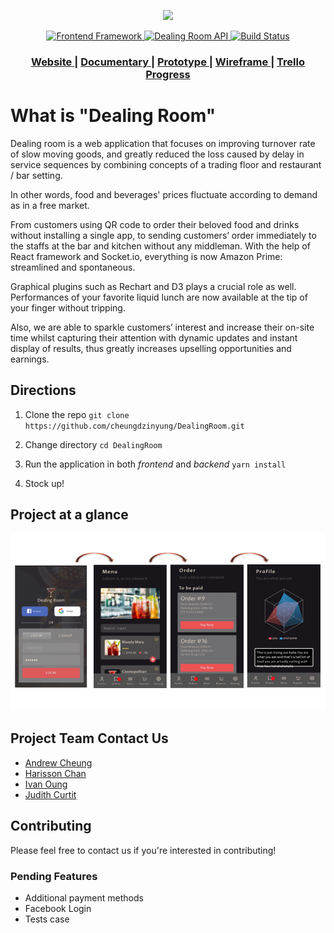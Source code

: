 <p align="center">
  <img src="https://github.com/cheungdzinyung/DealingRoom/blob/development/img/banner.png?raw=true" />
</p>

<div align="center">
  <!-- Framework -->
  <a href="#">
    <img src="https://img.shields.io/badge/Frontend%20Framework-React-blue.svg"
      alt="Frontend Framework" />
  </a>
  <!-- NPM version -->
  <a href="https://dealingroom.docs.apiary.io/#">
    <img src="https://img.shields.io/badge/API%20documentation-Apiary-brightgreen.svg"
      alt="Dealing Room API" />
  </a>
  <!-- Build Status -->
  <a href="https://circleci.com/gh/cheungdzinyung/DealingRoom">
    <img src="https://img.shields.io/circleci/project/github/cheungdzinyung/DealingRoom/master.svg"
      alt="Build Status" />
  </a>

</div>

<div align="center">
  <h3>
    <a href="https://www.dealingroom.live">
      Website
    </a>
    <span> | </span>
    <a href="https://dealingroom.docs.apiary.io/">
      Documentary
    </a>
    <span> | </span>
    <a href="https://www.figma.com/file/YVFLSEHk7bOFMU7ZxMLdcRau/Dealingroom">
      Prototype
    </a>
    <span> | </span>
    <a href="https://drive.google.com/file/d/1STR5Tw0yYQmC_WD9KtSvPOsSfuFEPscl/view">
      Wireframe
    </a>
    <span> | </span>
    <a href="https://trello.com/b/Mm9p1WzS">
      Trello Progress
    </a>
  </h3>
</div>

 
 # What is "Dealing Room"
Dealing room is a web application that focuses on improving turnover rate of slow moving goods, and greatly reduced the loss caused by delay in service sequences by combining concepts of a trading floor and restaurant / bar setting.

In other words, food and beverages' prices fluctuate according to demand as in a free market.

From customers using QR code to order their beloved food and drinks without installing a single app, to sending customers’ order immediately to the staffs at the bar and kitchen without any middleman. With the help of React framework and Socket.io, everything is now Amazon Prime: streamlined and spontaneous. 

Graphical plugins such as Rechart and D3 plays a crucial role as well. Performances of your favorite liquid lunch are now available at the tip of your finger without tripping. 

Also, we are able to sparkle customers’ interest and increase their on-site time whilst capturing their attention with dynamic updates and instant display of results, thus greatly increases upselling opportunities and earnings.


## Directions
1. Clone the repo ```git clone https://github.com/cheungdzinyung/DealingRoom.git```

2. Change directory ```cd DealingRoom```

3. Run the application in both *frontend* and *backend* ```yarn install```

4. Stock up!

## Project at a glance

![UI flow](img/UI-flow.png) 

## Project Team Contact Us

- [Andrew Cheung](https://www.linkedin.com/in/dzinyungandrewcheung/) 
- [Harisson Chan](https://www.linkedin.com/in/harrison-chan-3796b7163/) 
- [Ivan Oung](https://www.linkedin.com/in/ivanoung/) 
- [Judith Curtit](https://www.linkedin.com/in/judith-curtit-182b0357/)


## Contributing
Please feel free to contact us if you're interested in contributing!

### Pending Features
* Additional payment methods
* Facebook Login
* Tests case

